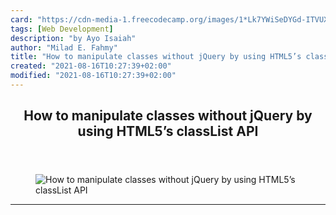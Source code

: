```yaml
---
card: "https://cdn-media-1.freecodecamp.org/images/1*Lk7YWiSeDYGd-ITVUXbBbA.png"
tags: [Web Development]
description: "by Ayo Isaiah"
author: "Milad E. Fahmy"
title: "How to manipulate classes without jQuery by using HTML5’s classList API"
created: "2021-08-16T10:27:39+02:00"
modified: "2021-08-16T10:27:39+02:00"
---
```

<div class="site-wrapper">
<main id="site-main" class="site-main outer">
<div class="inner">
<article class="post-full post tag-web-development tag-javascript tag-learning-to-code tag-html5 tag-programming ">
<header class="post-full-header">
<h1 class="post-full-title">How to manipulate classes without jQuery by using HTML5’s classList API</h1>
</header>
<figure class="post-full-image">
<picture>
<source media="(max-width: 700px)" sizes="1px" srcset="data:image/gif;base64,R0lGODlhAQABAIAAAAAAAP///yH5BAEAAAAALAAAAAABAAEAAAIBRAA7 1w">
<source media="(min-width: 701px)" sizes="(max-width: 800px) 400px,
(max-width: 1170px) 700px,
1400px" srcset="https://cdn-media-1.freecodecamp.org/images/1*Lk7YWiSeDYGd-ITVUXbBbA.png 300w,
https://cdn-media-1.freecodecamp.org/images/1*Lk7YWiSeDYGd-ITVUXbBbA.png 600w,
https://cdn-media-1.freecodecamp.org/images/1*Lk7YWiSeDYGd-ITVUXbBbA.png 1000w,
https://cdn-media-1.freecodecamp.org/images/1*Lk7YWiSeDYGd-ITVUXbBbA.png 2000w">
<img onerror="this.style.display='none'" src="https://cdn-media-1.freecodecamp.org/images/1*Lk7YWiSeDYGd-ITVUXbBbA.png" alt="How to manipulate classes without jQuery by using HTML5’s classList API">
</picture>
</figure>
<section class="post-full-content">
<div class="post-content medium-migrated-article">
</div>
<hr>
</section>
</article>
</div>
</main>
</div>
<!-- Google Tag Manager (noscript) -->
<!-- End Google Tag Manager (noscript) -->
